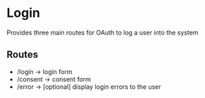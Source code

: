 # Login
Provides three main routes for OAuth to log a user into the system

## Routes
* /login -> login form
* /consent -> consent form
* /error -> [optional] display login errors to the user